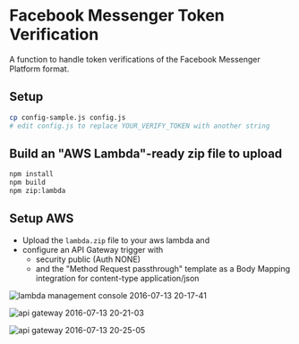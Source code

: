 # Facebook Messenger Token Verification

A function to handle token verifications of the Facebook Messenger Platform format.

## Setup

```sh
cp config-sample.js config.js
# edit config.js to replace YOUR_VERIFY_TOKEN with another string
```

## Build an "AWS Lambda"-ready zip file to upload

```sh
npm install
npm build
npm zip:lambda
```

## Setup AWS

- Upload the ```lambda.zip``` file to your aws lambda and
- configure an API Gateway trigger with
    - security public (Auth NONE)
    - and the "Method Request passthrough" template as a Body Mapping integration for content-type application/json

![lambda management console 2016-07-13 20-17-41](https://cloud.githubusercontent.com/assets/7760/16823153/46c50878-4938-11e6-92c4-3810bce29498.png)

![api gateway 2016-07-13 20-21-03](https://cloud.githubusercontent.com/assets/7760/16823157/4b1cbc04-4938-11e6-8c05-d459f2d0a606.png)

![api gateway 2016-07-13 20-25-05](https://cloud.githubusercontent.com/assets/7760/16823160/4f85661a-4938-11e6-8876-493203f7c77e.png)
